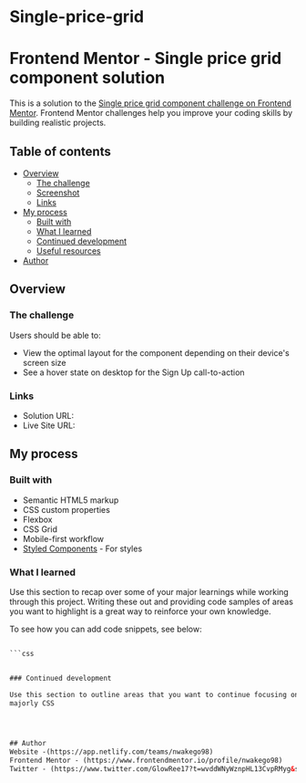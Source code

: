 # Single-price-grid
# Frontend Mentor - Single price grid component solution

This is a solution to the [Single price grid component challenge on Frontend Mentor](https://www.frontendmentor.io/challenges/single-price-grid-component-5ce41129d0ff452fec5abbbc). Frontend Mentor challenges help you improve your coding skills by building realistic projects. 

## Table of contents

- [Overview](#overview)
  - [The challenge](#the-challenge)
  - [Screenshot](#screenshot)
  - [Links](#links)
- [My process](#my-process)
  - [Built with](#built-with)
  - [What I learned](#what-i-learned)
  - [Continued development](#continued-development)
  - [Useful resources](#useful-resources)
- [Author](#author)

## Overview

### The challenge

Users should be able to:

- View the optimal layout for the component depending on their device's screen size
- See a hover state on desktop for the Sign Up call-to-action

### Links

- Solution URL: 
- Live Site URL:

## My process

### Built with

- Semantic HTML5 markup
- CSS custom properties
- Flexbox
- CSS Grid
- Mobile-first workflow
- [Styled Components](https://styled-components.com/) - For styles

### What I learned

Use this section to recap over some of your major learnings while working through this project. Writing these out and providing code samples of areas you want to highlight is a great way to reinforce your own knowledge.

To see how you can add code snippets, see below:

```html

```css


### Continued development

Use this section to outline areas that you want to continue focusing on in future projects. These could be concepts you're still not completely comfortable with or techniques you found useful that you want to refine and perfect.
majorly CSS




## Author
Website -(https://app.netlify.com/teams/nwakego98)
Frontend Mentor - (https://www.frontendmentor.io/profile/nwakego98)
Twitter - (https://www.twitter.com/GlowRee17?t=wvddWNyWznpHL13CvpRMyg&s=08)

